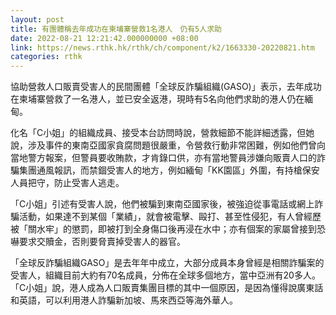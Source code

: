 ```yaml
---
layout: post
title: 有團體稱去年成功在柬埔寨營救1名港人　仍有5人求助
date: 2022-08-21 12:21:42.000000000 +08:00
link: https://news.rthk.hk/rthk/ch/component/k2/1663330-20220821.htm
categories: rthk
---
```


協助營救人口販賣受害人的民間團體「全球反詐騙組織(GASO)」表示，去年成功在柬埔寨營救了一名港人，並已安全返港，現時有5名向他們求助的港人仍在緬甸。

化名「C小姐」的組織成員、接受本台訪問時說，營救細節不能詳細透露，但她說，涉及事件的東南亞國家貪腐問題很嚴重，令營救行動非常困難，例如他們曾向當地警方報案，但警員要收賄款，才肯錄口供，亦有當地警員涉嫌向販賣人口的詐騙集團通風報訊，而禁錮受害人的地方，例如緬甸「KK園區」外圍，有持槍保安人員把守，防止受害人逃走。

「C小姐」引述有受害人說，他們被騙到東南亞國家後，被強迫從事電話或網上詐騙活動，如果達不到某個「業績」，就會被電擊、毆打、甚至性侵犯，有人曾經歷被「關水牢」的懲罰，即被打到全身傷口後再浸在水中；亦有個案的家屬曾接到恐嚇要求交贖金，否則要脅賣掉受害人的器官。

「全球反詐騙組織GASO」是去年年中成立，大部分成員本身曾經是相關詐騙案的受害人，組織目前大約有70名成員，分佈在全球多個地方，當中亞洲有20多人。「C小姐」說，港人成為人口販賣集團目標的其中一個原因，是因為懂得說廣東話和英語，可以利用港人詐騙新加坡、馬來西亞等海外華人。

